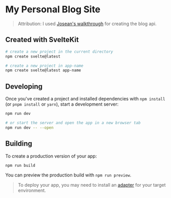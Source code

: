 # My Personal Blog Site

> Attribution: I used [Josean's walkthrough](https://github.com/josean-dev/sveltekit-blog) for creating the blog api.

## Created with SvelteKit

```bash
# create a new project in the current directory
npm create svelte@latest

# create a new project in app-name
npm create svelte@latest app-name
```

## Developing

Once you've created a project and installed dependencies with `npm install` (or `pnpm install` or `yarn`), start a development server:

```bash
npm run dev

# or start the server and open the app in a new browser tab
npm run dev -- --open
```

## Building

To create a production version of your app:

```bash
npm run build
```

You can preview the production build with `npm run preview`.

> To deploy your app, you may need to install an [adapter](https://kit.svelte.dev/docs/adapters) for your target environment.
